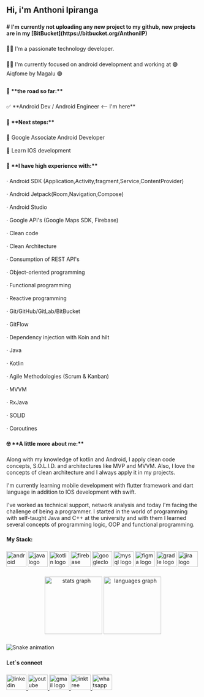 <h2 align="left">Hi, i'm Anthoni Ipiranga</h2>

###

<h4 align="left"># I'm currently not uploading any new project to my github, new projects are in my [BitBucket](https://bitbucket.org/AnthoniIP)</h4>

###

<p align="left">👋🏻 I'm a passionate technology developer.</p>

###

<p align="left">💪🏻 I'm currently focused on android development and working at 🟣 Aiqfome by Magalu 🟣</p>

###

<h4 align="left">🚀 **the road so far:**</h4>

###

<p align="left">✅ **Android Dev / Android Engineer <-- I'm here**</p>

###

<h4 align="left">🗾 **Next steps:**</h4>

###

<p align="left">📍 Google Associate Android Developer<br><br>📍 Learn IOS development</p>

###

<h4 align="left">🔧 **I have high experience with:**</h4>

###

<p align="left">· Android SDK (Application,Activity,fragment,Service,ContentProvider)<br><br>· Android Jetpack(Room,Navigation,Compose)<br><br>· Android Studio<br><br>· Google API's (Google Maps SDK, Firebase)<br><br>· Clean code<br><br>· Clean Architecture<br><br>· Consumption of REST API's<br><br>· Object-oriented programming<br><br>· Functional programming<br><br>· Reactive programming<br><br>· Git/GitHub/GitLab/BitBucket<br><br>· GitFlow<br><br>· Dependency injection with Koin and hilt<br><br>· Java<br><br>· Kotlin<br><br>· Agile Methodologies (Scrum & Kanban)<br><br>· MVVM<br><br>· RxJava<br><br>· SOLID<br><br>· Coroutines</p>

###

<h4 align="left">🤓 **A little more about me:**</h4>

###

<p align="left">Along with my knowledge of kotlin and Android, I apply clean code concepts, S.O.L.I.D. and architectures like MVP and MVVM. Also, I love the concepts of clean architecture and I always apply it in my projects.<br><br>I'm currently learning mobile development with flutter framework and dart language in addition to IOS development with swift.<br><br>  I've worked as technical support, network analysis and today I'm facing the challenge of being a programmer. I started in the world of programming with self-taught Java and C++ at the university and with them I learned several concepts of programming logic, OOP and functional programming.</p>

###

<h4 align="left">My Stack:</h4>

###

<div align="left">
  <img src="https://cdn.jsdelivr.net/gh/devicons/devicon/icons/android/android-original.svg" height="40" width="52" alt="android logo"  />
  <img src="https://cdn.jsdelivr.net/gh/devicons/devicon/icons/java/java-original.svg" height="40" width="52" alt="java logo"  />
  <img src="https://cdn.jsdelivr.net/gh/devicons/devicon/icons/kotlin/kotlin-original.svg" height="40" width="52" alt="kotlin logo"  />
  <img src="https://cdn.jsdelivr.net/gh/devicons/devicon/icons/firebase/firebase-plain.svg" height="40" width="52" alt="firebase logo"  />
  <img src="https://cdn.jsdelivr.net/gh/devicons/devicon/icons/googlecloud/googlecloud-original.svg" height="40" width="52" alt="googlecloud logo"  />
  <img src="https://cdn.jsdelivr.net/gh/devicons/devicon/icons/mysql/mysql-original.svg" height="40" width="52" alt="mysql logo"  />
  <img src="https://cdn.jsdelivr.net/gh/devicons/devicon/icons/figma/figma-original.svg" height="40" width="52" alt="figma logo"  />
  <img src="https://cdn.jsdelivr.net/gh/devicons/devicon/icons/gradle/gradle-plain.svg" height="40" width="52" alt="gradle logo"  />
  <img src="https://cdn.jsdelivr.net/gh/devicons/devicon/icons/jira/jira-original.svg" height="40" width="52" alt="jira logo"  />
</div>

###

<div align="center">
  <img src="https://github-readme-stats.vercel.app/api?hide_title=false&hide_rank=false&show_icons=true&include_all_commits=true&count_private=true&disable_animations=false&theme=dracula&locale=en&hide_border=false&username=AnthoniIP" height="150" alt="stats graph"  />
  <img src="https://github-readme-stats.vercel.app/api/top-langs?locale=en&hide_title=false&layout=compact&card_width=320&langs_count=5&theme=dracula&hide_border=false&username=AnthoniIP" height="150" alt="languages graph"  />
</div>

###

<img href="https://raw.githubusercontent.com/AnthoniIP/AnthoniIP/blob/output/snake.svg" alt="Snake animation" />

###

<h4 align="left">Let`s connect</h4>

###

<div align="left">
  <a href="https://www.linkedin.com/in/anthoniipiranga/" target="_blank">
    <img src="https://raw.githubusercontent.com/maurodesouza/profile-readme-generator/master/src/assets/icons/social/linkedin/default.svg" width="52" height="40" alt="linkedin logo"  />
  </a>
  <a href="https://www.youtube.com/channel/UCzCp52wboLCtBRsI4W7xD_w" target="_blank">
    <img src="https://raw.githubusercontent.com/maurodesouza/profile-readme-generator/master/src/assets/icons/social/youtube/default.svg" width="52" height="40" alt="youtube logo"  />
  </a>
  <a href="anthoni.ipiranga@gmail.com" target="_blank">
    <img src="https://raw.githubusercontent.com/maurodesouza/profile-readme-generator/master/src/assets/icons/social/gmail/default.svg" width="52" height="40" alt="gmail logo"  />
  </a>
  <a href="https://linktr.ee/anthoniip" target="_blank">
    <img src="https://raw.githubusercontent.com/maurodesouza/profile-readme-generator/master/src/assets/icons/social/linktree/default.svg" width="52" height="40" alt="linktree logo"  />
  </a>
  <a href="https://api.whatsapp.com/send?phone=5596981140696&text=Hi,%20Anthoni!" target="_blank">
    <img src="https://raw.githubusercontent.com/maurodesouza/profile-readme-generator/master/src/assets/icons/social/whatsapp/default.svg" width="52" height="40" alt="whatsapp logo"  />
  </a>
</div>

###
